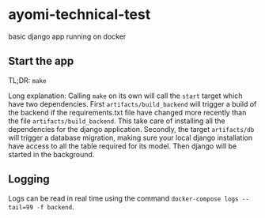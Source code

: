 # ayomi-technical-test
basic django app running on docker


## Start the app
TL;DR:
`make`

Long explanation:
Calling `make` on its own will call the `start` target which have two dependencies. First 
`artifacts/build_backend` will trigger a build of the backend if the requirements.txt file have changed more recently than the file `artifacts/build_backend`. This take care of installing all the dependencies for the django application. Secondly, the target `artifacts/db` will trigger a database migration, making sure your local django installation have access to all the table required for its model. Then django will be started in the background.

## Logging
Logs can be read in real time using the command `docker-compose logs --tail=99 -f backend`.